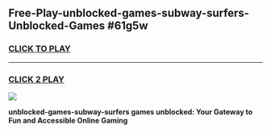 
## Free-Play-unblocked-games-subway-surfers-Unblocked-Games #61g5w
<h3>
<a href="https://news.freeplayer.one?title=unblocked-games-subway-surfers&ref=8M">CLICK TO PLAY</a></h3>
<hr>

<h3>
<a href="https://news.freeplayer.one?title=unblocked-games-subway-surfers&ref=8M">CLICK 2 PLAY</a>
  
</h3>

<a href="https://news.freeplayer.one?title=unblocked-games-subway-surfers&ref=8M"><img src="https://clearcache.store/games.png"></a>


**unblocked-games-subway-surfers games unblocked: Your Gateway to Fun and Accessible Online Gaming**
